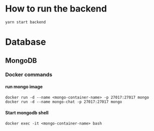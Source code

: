 # How to run the backend

`yarn start backend`

# Database

## MongoDB

### Docker commands

#### run mongo image

`docker run -d --name <mongo-container-name> -p 27017:27017 mongo`
`docker run -d --name mongo-chat -p 27017:27017 mongo`

#### Start mongodb shell

`docker exec -it <mongo-container-name> bash`
